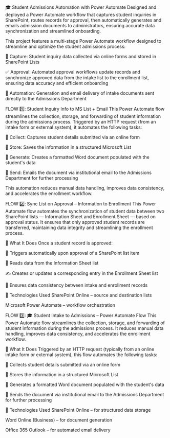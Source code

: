 🎓 Student Admissions Automation with Power Automate
Designed and deployed a Power Automate workflow that captures student inquiries in SharePoint, routes records for approval, then automatically generates and emails admission documents to administrators, ensuring accurate data synchronization and streamlined onboarding.

This project features a multi-stage Power Automate workflow designed to streamline and optimize the student admissions process:

📝 Capture: Student inquiry data collected via online forms and stored in SharePoint Lists

✅ Approval: Automated approval workflows update records and synchronize approved data from the intake list to the enrollment list, ensuring data accuracy and efficient onboarding

📧 Automation: Generation and email delivery of intake documents sent directly to the Admissions Department



FLOW 1️⃣: Student Inquiry Info to MS List + Email
This Power Automate flow streamlines the collection, storage, and forwarding of student information during the admissions process. Triggered by an HTTP request (from an intake form or external system), it automates the following tasks:

📝 Collect: Captures student details submitted via an online form

💾 Store: Saves the information in a structured Microsoft List

📄 Generate: Creates a formatted Word document populated with the student's data

📧 Send: Emails the document via institutional email to the Admissions Department for further processing

This automation reduces manual data handling, improves data consistency, and accelerates the enrollment workflow.



FLOW 2️⃣: Sync List on Approval – Information to Enrollment
This Power Automate flow automates the synchronization of student data between two SharePoint lists — Information Sheet and Enrollment Sheet — based on approval status. It ensures that only approved student records are transferred, maintaining data integrity and streamlining the enrollment process.

🚀 What It Does
Once a student record is approved:

🔔 Triggers automatically upon approval of a SharePoint list item

📖 Reads data from the Information Sheet list

✍️ Creates or updates a corresponding entry in the Enrollment Sheet list

🔄 Ensures data consistency between intake and enrollment records

🧩 Technologies Used
SharePoint Online – source and destination lists

Microsoft Power Automate – workflow orchestration



FLOW 3️⃣: 🎓 Student Intake to Admissions – Power Automate Flow
This Power Automate flow streamlines the collection, storage, and forwarding of student information during the admissions process. It reduces manual data handling, improves data consistency, and accelerates the enrollment workflow.

🚀 What It Does
Triggered by an HTTP request (typically from an online intake form or external system), this flow automates the following tasks:

📝 Collects student details submitted via an online form

💾 Stores the information in a structured Microsoft List

📄 Generates a formatted Word document populated with the student's data

📧 Sends the document via institutional email to the Admissions Department for further processing

🧩 Technologies Used
SharePoint Online – for structured data storage

Word Online (Business) – for document generation

Office 365 Outlook – for automated email delivery


